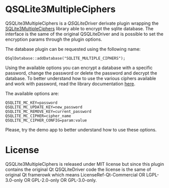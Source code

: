 # QSQLite3MultipleCiphers
QSQLite3MultipleCiphers is a *QSQLiteDriver* derivate plugin wrapping the [SQLite3MultipleCiphers](https://github.com/utelle/SQLite3MultipleCiphers) library able to encrypt the sqlite database. The interface is the same of the original QSQLiteDriver and is possible to set the encryption params through the plugin options.

The database plugin can be requested using the following name:

```
QSqlDatabase::addDatabase("SQLITE_MULTIPLE_CIPHERS");
```

Using the available options you can encrypt a database with a specific password, change the password or delete the password and decrypt the database. To better understand how to use the various ciphers available and work with password, read the library documentation [here](https://utelle.github.io/SQLite3MultipleCiphers/).

The available options are:

```
QSQLITE_MC_KEY=password
QSQLITE_MC_UPDATE_KEY=new_password
QSQLITE_MC_REMOVE_KEY=current_password
QSQLITE_MC_CIPHER=cipher_name
QSQLITE_MC_CIPHER_CONFIG=param:value
```

Please, try the demo app to better understand how to use these options.

# License
QSQLite3MultipleCiphers is released under MIT license but since this plugin contains the original Qt QSQLiteDriver code the license is the same of original Qt framerowk which means LicenseRef-Qt-Commercial OR LGPL-3.0-only OR GPL-2.0-only OR GPL-3.0-only.
